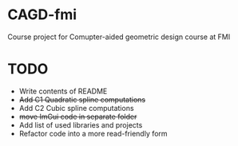 # CAGD-fmi
Course project for Comupter-aided geometric design course at FMI

# TODO
* Write contents of README
* ~~Add C1 Quadratic spline computations~~
* Add C2 Cubic spline computations
* ~~move ImGui code in separate folder~~
* Add list of used libraries and projects
* Refactor code into a more read-friendly form
